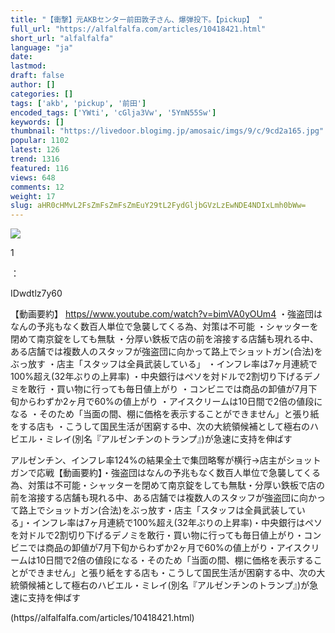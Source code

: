 ```yaml
---
title: "【衝撃】元AKBセンター前田敦子さん、爆弾投下。【pickup】 "
full_url: "https://alfalfalfa.com/articles/10418421.html"
short_url: "alfalfalfa"
language: "ja"
date: 
lastmod: 
draft: false
author: []
categories: []
tags: ['akb', 'pickup', '前田']
encoded_tags: ['YWti', 'cGlja3Vw', '5YmN55Sw']
keywords: []
thumbnail: "https://livedoor.blogimg.jp/amosaic/imgs/9/c/9cd2a165.jpg"
popular: 1102
latest: 126
trend: 1316
featured: 116
views: 648
comments: 12
weight: 17
slug: aHR0cHMvL2FsZmFsZmFsZmEuY29tL2FydGljbGVzLzEwNDE4NDIxLmh0bWw=
---
```


![](https://livedoor.blogimg.jp/amosaic/imgs/9/c/9cd2a165.jpg)

<div><p class='res_info'><p class='res_num'>1</p>：<p class='res_name'></p><p class='res_matome'><p class='res_id'>IDwdtlz7y60</p></p></p> 【動画要約】 <a href='https//www.youtube.com/watch?v=bimVA0yOUm4' target='_blank' rel='nofollow'>https//www.youtube.com/watch?v=bimVA0yOUm4</a> ・強盗団はなんの予兆もなく数百人単位で急襲してくる為、対策は不可能 ・シャッターを閉めて南京錠をしても無駄 ・分厚い鉄板で店の前を溶接する店舗も現れる中、ある店舗では複数人のスタッフが強盗団に向かって路上でショットガン(合法)をぶっ放す ・店主「スタッフは全員武装している」 ・インフレ率は7ヶ月連続で100%超え(32年ぶりの上昇率) ・中央銀行はペソを対ドルで2割切り下げるデノミを敢行 ・買い物に行っても毎日値上がり ・コンビニでは商品の卸値が7月下旬からわずか2ヶ月で60%の値上がり ・アイスクリームは10日間で2倍の値段になる ・そのため「当面の間、棚に価格を表示することができません」と張り紙をする店も ・こうして国民生活が困窮する中、次の大統領候補として極右のハビエル・ミレイ(別名『アルゼンチンのトランプ』)が急速に支持を伸ばす<p>アルゼンチン、インフレ率124%の結果全土で集団略奪が横行→店主がショットガンで応戦【動画要約】・強盗団はなんの予兆もなく数百人単位で急襲してくる為、対策は不可能・シャッターを閉めて南京錠をしても無駄・分厚い鉄板で店の前を溶接する店舗も現れる中、ある店舗では複数人のスタッフが強盗団に向かって路上でショットガン(合法)をぶっ放す・店主「スタッフは全員武装している」・インフレ率は7ヶ月連続で100%超え(32年ぶりの上昇率)・中央銀行はペソを対ドルで2割切り下げるデノミを敢行・買い物に行っても毎日値上がり・コンビニでは商品の卸値が7月下旬からわずか2ヶ月で60%の値上がり・アイスクリームは10日間で2倍の値段になる・そのため「当面の間、棚に価格を表示することができません」と張り紙をする店も・こうして国民生活が困窮する中、次の大統領候補として極右のハビエル・ミレイ(別名『アルゼンチンのトランプ』)が急速に支持を伸ばす</p></div>

(https//alfalfalfa.com/articles/10418421.html)
